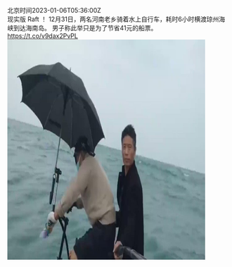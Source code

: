 北京时间2023-01-06T05:36:00Z<br>现实版 Raft ！
12月31日，两名河南老乡骑着水上自行车，耗时6小时横渡琼州海峡到达海南岛。
男子称此举只是为了节省41元的船票。 https://t.co/v9dax2PvPL<br><img src='/temp/video/2023/y-Month-1/t-Day-06/whyyoutouzhele/1611114314269687808_0.jpg' width='450' height='500'><br><br>